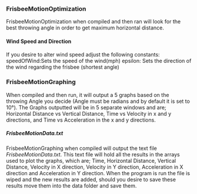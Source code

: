 ### FrisbeeMotionOptimization

FrisbeeMotionOptimization when compiled and then ran will look for the best throwing angle in order to get maximum horizontal distance.

#### Wind Speed and Direction
If you desire to alter wind speed adjust the following constants:
speedOfWind:Sets the speed of the wind(mph)
epsilon:    Sets the direction of the wind regarding the frisbee (shortest angle) 



### FrisbeeMotionGraphing

When compiled and then run, it will output a 5 graphs based on the throwing Angle you decide (Angle must be radians and by default it is set to 10&deg;). The Graphs outputted will be in 5 separate windows and are; Horizontal Distance vs Vertical Distance, Time vs Velocity in x and y directions, and Time vs Acceleration in the x and y directions.

##### FrisbeeMotionData.txt

FrisbeeMotionGraphing when compiled will output the text file *FrisbeeMotionData.txt*. This text file will hold all the results in the arrays used to plot the graphs, which are; Time, Horizontal Distance, Vertical Distance, Velocity in X direction, Velocity in Y direction, Acceleration in X direction and Acceleration in Y direction. When the program is run the file is wiped and the new results are added, should you desire to save these results move them into the data folder and save them.
